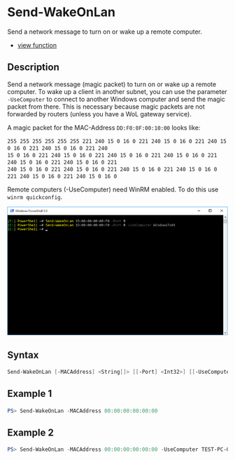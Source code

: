 # Send-WakeOnLan

Send a network message to turn on or wake up a remote computer.

* [view function](https://github.com/BornToBeRoot/PowerShell/blob/master/Module/LazyAdmin/Functions/Send-WakeOnLan.ps1)

## Description

Send a network message (magic packet) to turn on or wake up a remote computer. To wake up a client in another subnet, you can use the parameter `-UseComputer` to connect to another Windows computer and send the magic packet from there. This is necessary because magic packets are not forwarded by routers (unless you have a WoL gateway service).

A magic packet for the MAC-Address `DD:F0:0F:00:10:00` looks like:

```
255 255 255 255 255 255 221 240 15 0 16 0 221 240 15 0 16 0 221 240 15 0 16 0 221 240 15 0 16 0 221 240
15 0 16 0 221 240 15 0 16 0 221 240 15 0 16 0 221 240 15 0 16 0 221 240 15 0 16 0 221 240 15 0 16 0 221
240 15 0 16 0 221 240 15 0 16 0 221 240 15 0 16 0 221 240 15 0 16 0 221 240 15 0 16 0 221 240 15 0 16 0
```

Remote computers (-UseComputer) need WinRM enabled. To do this use `winrm quickconfig`.

![Screenshot](Images/Send-WakeOnLan.png?raw=true "Send-WakeOnLan")

## Syntax

```powershell
Send-WakeOnLan [-MACAddress] <String[]> [[-Port] <Int32>] [[-UseComputer] <String>] [[-Credential] <PSCredential>] [<CommonParameters>]
```

## Example 1

```powershell
PS> Send-WakeOnLan -MACAddress 00:00:00:00:00:00
```

## Example 2

```powershell
PS> Send-WakeOnLan -MACAddress 00:00:00:00:00:00 -UseComputer TEST-PC-01
```

